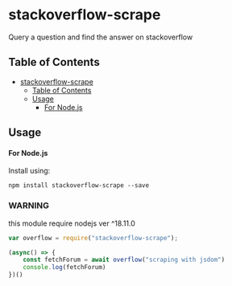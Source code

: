 # stackoverflow-scrape
Query a question and find the answer on stackoverflow

## Table of Contents

- [stackoverflow-scrape](#stackoverflow-scrape)
  - [Table of Contents](#table-of-contents)
  - [Usage](#usage)
    - [For Node.js](#for-nodejs)

## Usage

#### For Node.js

Install using:

```shell
npm install stackoverflow-scrape --save
```

### WARNING

this module require nodejs ver ^18.11.0

```javascript
var overflow = require("stackoverflow-scrape");

(async() => {
    const fetchForum = await overflow("scraping with jsdom")
    console.log(fetchForum)
})()
```